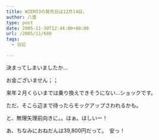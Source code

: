 ```yaml
---
title: WZERO3の発売日は12月14日。
author: 八雲
type: post
date: 2005-11-30T12:44:00+00:00
url: /2005/11/680
tags:
  - 日記

---
```

決まってしまいましたか…
  
お金ございません；；
  
来年２月くらいまでは乗り換えできそうにない…ショックです。
  
ただ、そこら辺まで待ったらモックアップさわれるかも。
  
と、無理矢理前向きに。。はぁ。ほしいー！

あ、ちなみにおねだんは39,800円だって。　安っ！
